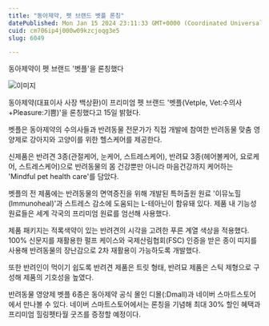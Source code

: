 ```yaml
---
title: "동아제약, 펫 브랜드 벳플 론칭"
datePublished: Mon Jan 15 2024 23:11:33 GMT+0000 (Coordinated Universal Time)
cuid: cm706ip4j000w09kzcjoqg3e5
slug: 6049

---
```



동아제약이 펫 브랜드 '벳플'을 론칭했다

![이미지](https://cdn.hashnode.com/res/hashnode/image/upload/v1739260034727/970d5a3b-5efa-4b13-a238-f130bae23171.jpeg)

동아제약(대표이사 사장 백상환)이 프리미엄 펫 브랜드 '벳플(Vetple, Vet:수의사+Pleasure:기쁨)'을 론칭했다고 15일 밝혔다.

벳플은 동아제약의 수의사들과 반려동물 전문가가 직접 개발에 참여한 반려동물 맞춤 영양제로 강아지와 고양이를 위한 헬스케어를 제공한다.

신제품은 반려견 3종(관절케어, 눈케어, 스트레스케어), 반려묘 3종(헤어볼케어, 요로케어, 스트레스케어)으로 반려동물의 몸 건강뿐만 아니라 마음건강까지 케어하는 'Mindful pet health care'를 담았다.

벳플의 전 제품에는 반려동물의 면역증진을 위해 개발된 특허출원 원료 '이뮤노힐(Immunoheal)'과 스트레스 감소에 도움되는 L-테아닌이 함유돼 있다. 제품 내 기능성 원료들은 세계 각국의 프리미엄 원료를 엄선해 사용했다.

제품 패키지는 적록색약이 있는 반려견의 시각을 고려한 푸른 계열 색상을 적용했다. 100% 신문지를 재활용한 펄프 케이스와 국제산림협회(FSC) 인증을 받은 종이 띠지를 사용해 반려동물의 장난감으로 2차 재활용이 가능하도록 개발했다.

또한 반려인이 먹이기 쉽도록 반려견 제품은 트릿 형태, 반려묘 제품은 스틱 제형으로 구성해 제품의 기호성을 높였다.

반려동물 영양제 벳플 6종은 동아제약 공식 몰인 디몰(:Dmall)과 네이버 스마트스토어에서 만나볼 수 있다. 네이버 스마트스토어에서는 론칭을 기념해 최대 30% 할인 혜택과 프리미엄 힐링펫타월 굿즈를 증정할 예정이다.